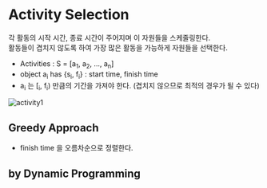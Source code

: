 # Activity Selection

각 활동의 시작 시간, 종료 시간이 주어지며 이 자원들을 스케줄링한다.  
활동들이 겹치지 않도록 하여 가장 많은 활동을 가능하게 자원들을 선택한다.

* Activities : S = [a<sub>1</sub>, a<sub>2</sub>, ..., a<sub>n</sub>]
* object a<sub>i</sub> has {s<sub>i</sub>, f<sub>i</sub>} : start time, finish time
* a<sub>i</sub> 는 [<sub>i</sub>, f<sub>i</sub>) 만큼의 기간을 가져야 한다. (겹치지 않으므로 최적의 경우가 될 수 있다)

![activity1](https://user-images.githubusercontent.com/48989903/138980286-05e6e86b-1e03-43a2-a9fa-397666cc8ab3.png)

## Greedy Approach

* finish time 을 오름차순으로 정렬한다.


## by Dynamic Programming

